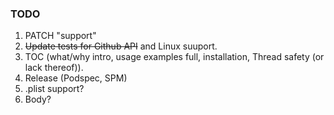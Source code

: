 ### TODO
1. PATCH "support"
2. ~~Update tests for Github API~~ and Linux suuport.
3. TOC (what/why intro, usage examples full, installation, Thread safety (or lack thereof)). 
4. Release (Podspec, SPM)
5. .plist  support?
6. Body?
